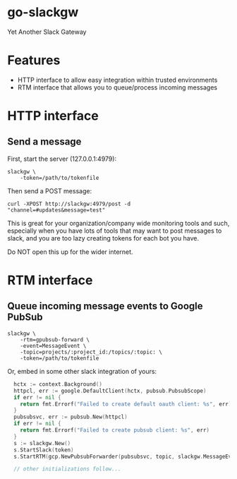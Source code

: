 # go-slackgw

Yet Another Slack Gateway

# Features

* HTTP interface to allow easy integration within trusted environments
* RTM interface that allows you to queue/process incoming messages

# HTTP interface

## Send a message

First, start the server (127.0.0.1:4979):

```
slackgw \
    -token=/path/to/tokenfile
```

Then send a POST message:

```
curl -XPOST http://slackgw:4979/post -d "channel=#updates&message=test" 
```

This is great for your organization/company wide monitoring tools and such, especially when you have lots of tools that may want to post messages to slack, and you are too lazy creating tokens for each bot you have.

Do NOT open this up for the wider internet.

# RTM interface

## Queue incoming message events to Google PubSub

```
slackgw \
    -rtm=gpubsub-forward \
    -event=MessageEvent \
    -topic=projects/:project_id:/topics/:topic: \
    -token=/path/to/tokenfile
```

Or, embed in some other slack integration of yours:

```go
  hctx := context.Background()
  httpcl, err := google.DefaultClient(hctx, pubsub.PubsubScope)
  if err != nil {
    return fmt.Errorf("Failed to create default oauth client: %s", err)
  }
  pubsubsvc, err := pubsub.New(httpcl)
  if err != nil {
    return fmt.Errorf("Failed to create pubsub client: %s", err)
  }
  s := slackgw.New()
  s.StartSlack(token)
  s.StartRTM(gcp.NewPubsubForwarder(pubsubsvc, topic, slackgw.MessageEvent))

  // other initializations follow...
```
